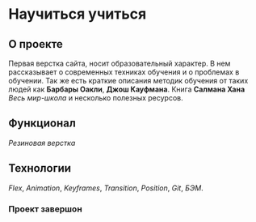 # Научиться учиться

## О проекте

Первая верстка сайта, носит образовательный характер. В нем рассказывает о современных техниках обучения и о проблемах в обучении.
Так же есть краткие описания методик обучения от таких людей как **Барбары Оакли**, **Джош Кауфмана**. Книга **Салмана Хана** _Весь мир-школа_ и несколько полезных ресурсов.

## Функционал
_Резиновая верстка_

## Технологии
_Flex_, _Animation_, _Keyframes_, _Transition_, _Position_, _Git_, _БЭМ_.

### Проект завершон


